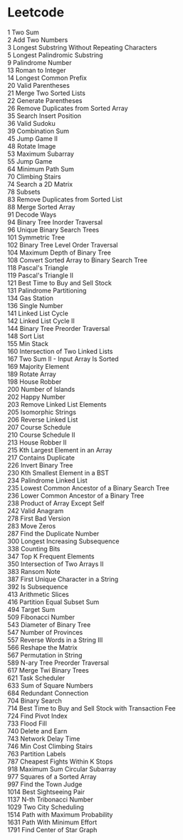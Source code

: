 # Leetcode

1 Two Sum\
2 Add Two Numbers\
3 Longest Substring Without Repeating Characters\
5 Longest Palindromic Substring\
9 Palindrome Number\
13 Roman to Integer\
14 Longest Common Prefix\
20 Valid Parentheses\
21 Merge Two Sorted Lists\
22 Generate Parentheses\
26 Remove Duplicates from Sorted Array\
35 Search Insert Position\
36 Valid Sudoku\
39 Combination Sum\
45 Jump Game II\
48 Rotate Image\
53 Maximum Subarray\
55 Jump Game\
64 Minimum Path Sum\
70 Climbing Stairs\
74 Search a 2D Matrix\
78 Subsets\
83 Remove Duplicates from Sorted List\
88 Merge Sorted Array\
91 Decode Ways\
94 Binary Tree Inorder Traversal\
96 Unique Binary Search Trees\
101 Symmetric Tree\
102 Binary Tree Level Order Traversal\
104 Maximum Depth of Binary Tree\
108 Convert Sorted Array to Binary Search Tree\
118 Pascal's Triangle\
119 Pascal's Triangle II\
121 Best Time to Buy and Sell Stock\
131 Palindrome Partitioning\
134 Gas Station\
136 Single Number\
141 Linked List Cycle\
142 Linked List Cycle II\
144 Binary Tree Preorder Traversal\
148 Sort List\
155 Min Stack\
160 Intersection of Two Linked Lists\
167 Two Sum II - Input Array Is Sorted\
169 Majority Element\
189 Rotate Array\
198 House Robber\
200 Number of Islands\
202 Happy Number\
203 Remove Linked List Elements\
205 Isomorphic Strings\
206 Reverse Linked List\
207 Course Schedule\
210 Course Schedule II\
213 House Robber II\
215 Kth Largest Element in an Array\
217 Contains Duplicate\
226 Invert Binary Tree\
230 Kth Smallest Element in a BST\
234 Palindrome Linked List\
235 Lowest Common Ancestor of a Binary Search Tree\
236 Lower Common Ancestor of a Binary Tree\
238 Product of Array Except Self\
242 Valid Anagram\
278 First Bad Version\
283 Move Zeros\
287 Find the Duplicate Number\
300 Longest Increasing Subsequence\
338 Counting Bits\
347 Top K Frequent Elements\
350 Intersection of Two Arrays II\
383 Ransom Note\
387 First Unique Character in a String\
392 Is Subsequence\
413 Arithmetic Slices\
416 Partition Equal Subset Sum\
494 Target Sum\
509 Fibonacci Number\
543 Diameter of Binary Tree\
547 Number of Provinces\
557 Reverse Words in a String III\
566 Reshape the Matrix\
567 Permutation in String\
589 N-ary Tree Preorder Traversal\
617 Merge Twi Binary Trees\
621 Task Scheduler\
633 Sum of Square Numbers\
684 Redundant Connection\
704 Binary Search\
714 Best Time to Buy and Sell Stock with Transaction Fee\
724 Find Pivot Index\
733 Flood Fill\
740 Delete and Earn\
743 Network Delay Time\
746 Min Cost Climbing Stairs\
763 Partition Labels\
787 Cheapest Fights Within K Stops\
918 Maximum Sum Circular Subarray\
977 Squares of a Sorted Array\
997 Find the Town Judge\
1014 Best Sightseeing Pair\
1137 N-th Tribonacci Number\
1029 Two City Scheduling\
1514 Path with Maximum Probability\
1631 Path With Minimum Effort\
1791 Find Center of Star Graph
